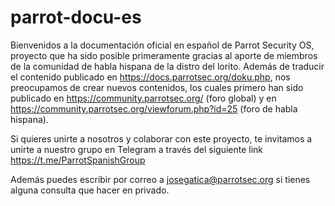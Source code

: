 # parrot-docu-es

Bienvenidos a la documentación oficial en español de Parrot Security OS, proyecto que ha sido posible primeramente gracias al aporte de miembros de la comunidad de habla hispana de la distro del lorito.
Además de traducir el contenido publicado en https://docs.parrotsec.org/doku.php, nos preocupamos de crear nuevos contenidos, los cuales primero han sido publicado en https://community.parrotsec.org/ (foro global) y en https://community.parrotsec.org/viewforum.php?id=25 (foro de habla hispana).

Si quieres unirte a nosotros y colaborar con este proyecto, te invitamos a unirte a nuestro grupo en Telegram a través del siguiente link https://t.me/ParrotSpanishGroup

Además puedes escribir por correo a josegatica@parrotsec.org si tienes alguna consulta que hacer en privado.
